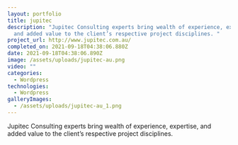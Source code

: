 ```yaml
---
layout: portfolio
title: jupitec
description: "Jupitec Consulting experts bring wealth of experience, expertise,
  and added value to the client’s respective project disciplines. "
project_url: http://www.jupitec.com.au/
completed_on: 2021-09-18T04:38:06.880Z
date: 2021-09-18T04:38:06.890Z
image: /assets/uploads/jupitec-au.png
video: ""
categories:
  - Wordpress
technologies:
  - Wordpress
galleryImages:
  - /assets/uploads/jupitec-au_1.png
---
```

Jupitec Consulting experts bring wealth of experience, expertise, and added value to the client’s respective project disciplines.